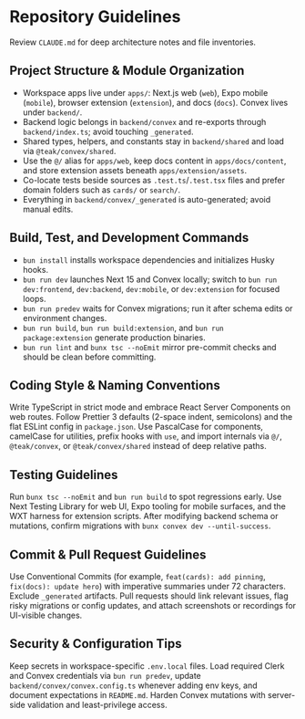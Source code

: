 # Repository Guidelines

Review `CLAUDE.md` for deep architecture notes and file inventories.

## Project Structure & Module Organization

- Workspace apps live under `apps/`: Next.js web (`web`), Expo mobile (`mobile`), browser extension (`extension`), and docs (`docs`). Convex lives under `backend/`.
- Backend logic belongs in `backend/convex` and re-exports through `backend/index.ts`; avoid touching `_generated`.
- Shared types, helpers, and constants stay in `backend/shared` and load via `@teak/convex/shared`.
- Use the `@/` alias for `apps/web`, keep docs content in `apps/docs/content`, and store extension assets beneath `apps/extension/assets`.
- Co-locate tests beside sources as `.test.ts`/`.test.tsx` files and prefer domain folders such as `cards/` or `search/`.
- Everything in `backend/convex/_generated` is auto-generated; avoid manual edits.

## Build, Test, and Development Commands

- `bun install` installs workspace dependencies and initializes Husky hooks.
- `bun run dev` launches Next 15 and Convex locally; switch to `bun run dev:frontend`, `dev:backend`, `dev:mobile`, or `dev:extension` for focused loops.
- `bun run predev` waits for Convex migrations; run it after schema edits or environment changes.
- `bun run build`, `bun run build:extension`, and `bun run package:extension` generate production binaries.
- `bun run lint` and `bunx tsc --noEmit` mirror pre-commit checks and should be clean before committing.

## Coding Style & Naming Conventions

Write TypeScript in strict mode and embrace React Server Components on web routes. Follow Prettier 3 defaults (2-space indent, semicolons) and the flat ESLint config in `package.json`. Use PascalCase for components, camelCase for utilities, prefix hooks with `use`, and import internals via `@/`, `@teak/convex`, or `@teak/convex/shared` instead of deep relative paths.

## Testing Guidelines

Run `bunx tsc --noEmit` and `bun run build` to spot regressions early. Use Next Testing Library for web UI, Expo tooling for mobile surfaces, and the WXT harness for extension scripts. After modifying backend schema or mutations, confirm migrations with `bunx convex dev --until-success`.

## Commit & Pull Request Guidelines

Use Conventional Commits (for example, `feat(cards): add pinning`, `fix(docs): update hero`) with imperative summaries under 72 characters. Exclude `_generated` artifacts. Pull requests should link relevant issues, flag risky migrations or config updates, and attach screenshots or recordings for UI-visible changes.

## Security & Configuration Tips

Keep secrets in workspace-specific `.env.local` files. Load required Clerk and Convex credentials via `bun run predev`, update `backend/convex/convex.config.ts` whenever adding env keys, and document expectations in `README.md`. Harden Convex mutations with server-side validation and least-privilege access.
